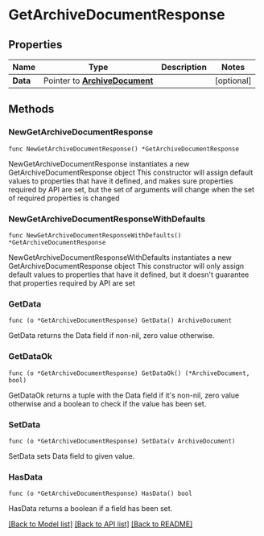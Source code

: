 # GetArchiveDocumentResponse

## Properties

Name | Type | Description | Notes
------------ | ------------- | ------------- | -------------
**Data** | Pointer to [**ArchiveDocument**](ArchiveDocument.md) |  | [optional] 

## Methods

### NewGetArchiveDocumentResponse

`func NewGetArchiveDocumentResponse() *GetArchiveDocumentResponse`

NewGetArchiveDocumentResponse instantiates a new GetArchiveDocumentResponse object
This constructor will assign default values to properties that have it defined,
and makes sure properties required by API are set, but the set of arguments
will change when the set of required properties is changed

### NewGetArchiveDocumentResponseWithDefaults

`func NewGetArchiveDocumentResponseWithDefaults() *GetArchiveDocumentResponse`

NewGetArchiveDocumentResponseWithDefaults instantiates a new GetArchiveDocumentResponse object
This constructor will only assign default values to properties that have it defined,
but it doesn't guarantee that properties required by API are set

### GetData

`func (o *GetArchiveDocumentResponse) GetData() ArchiveDocument`

GetData returns the Data field if non-nil, zero value otherwise.

### GetDataOk

`func (o *GetArchiveDocumentResponse) GetDataOk() (*ArchiveDocument, bool)`

GetDataOk returns a tuple with the Data field if it's non-nil, zero value otherwise
and a boolean to check if the value has been set.

### SetData

`func (o *GetArchiveDocumentResponse) SetData(v ArchiveDocument)`

SetData sets Data field to given value.

### HasData

`func (o *GetArchiveDocumentResponse) HasData() bool`

HasData returns a boolean if a field has been set.


[[Back to Model list]](../README.md#documentation-for-models) [[Back to API list]](../README.md#documentation-for-api-endpoints) [[Back to README]](../README.md)


